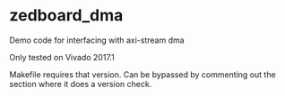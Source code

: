 # zedboard_dma
Demo code for interfacing with axi-stream dma

Only tested on Vivado 2017.1

Makefile requires that version. Can be bypassed by commenting out the section where it does a version check.
